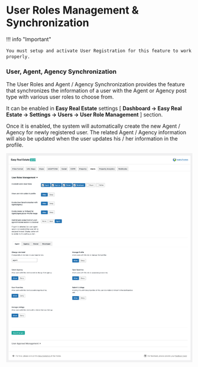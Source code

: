 # User Roles Management & Synchronization

!!! info "Important"

    You must setup and activate User Registration for this feature to work properly.

### **User, Agent, Agency Synchronization**

The User Roles and Agent / Agency Synchronization provides the feature that synchronizes the information of a user with the Agent or Agency post type with various user roles to choose from.

It can be enabled in **Easy Real Estate** settings [ **Dashboard → Easy Real Estate → Settings → Users → User Role Management** ] section.

Once it is enabled, the system will automatically create the new Agent / Agency for newly registered user. The related Agent / Agency information will also be updated when the user updates his / her information in the profile.

![RealHomes Documentation](images/dashboard/user-roles-agent-agency-sync.png)

